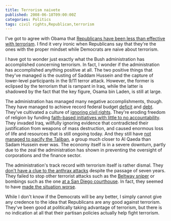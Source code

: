 ```yaml
---
title: Terrorism naivete
published: 2008-06-18T09:00:00Z
categories: Politics
tags: civil rights,Republican,terrorism
---
```


<p>
I've got to agree with Obama that <a href="http://www.huffingtonpost.com/2008/06/17/obama-gop-tactics-the-rea_n_107650.html">Republicans have been less than effective with terrorism</a>.  I find it very ironic when Republicans say that they're the ones with the proper mindset while Democrats are naive about terrorism.
</p>

<!--more-->

<p>
I have got to wonder just exactly what the Bush administration has accomplished concerning terrorism.  In fact, I wonder if the administration has accomplished anything positive at all.  The two positive things that they've managed is the ousting of Saddam Hussein and the capture of lower-level participants in the 9/11 terror attack.  However, the former is eclipsed by the terrorism that is rampant in Iraq, while the latter is shadowed by the fact that the key figure, Osama bin Laden, is still at large.
</p>

<p>
The administration has managed many negative accomplishments, though.  They have managed to achieve record federal budget <a href="http://www.usatoday.com/news/washington/2008-06-11-budget_N.htm">deficit</a> and <a href="http://www.thestreet.com/s/the-state-of-the-union--and-its-debt/markets/marketfeatures/10400586.html">debt</a>.  They've cultivated a culture of <a href="http://www.aclu.org/safefree/index.html">ignoring civil rights</a>.  They're eroding freedom of religion by funding <a href="http://www.mediatransparency.org/story.php?storyID=140">faith-based initiatives with little to no accountability</a>.  They invaded Iraq, willfully ignoring evidence that contradicted their justification from weapons of mass destruction, and caused enormous loss of life and resources that is still ongoing today.  And they still have <a href="http://www.sfgate.com/cgi-bin/article.cgi?f=/c/a/2008/06/17/MNQ211ALC5.DTL">not managed to pacify the Taliban</a>, a group much closer to Al Qaeda than Sadam Hussein ever was.  The economy itself is in a severe downturn, partly due to the zeal the administration has shown in preventing the oversight of corporations and the finance sector.
</p>

<p>
The administration's track record with terrorism itself is rather dismal.  They <a href="http://en.wikipedia.org/wiki/2001_anthrax_attacks">don't have a clue to the anthrax attacks</a> despite the passage of seven years.  They failed to stop other terrorist attacks such as the <a href="http://en.wikipedia.org/wiki/Beltway_Sniper_Attacks">Beltway sniper</a> or bombings such as the one <a href="http://www.signonsandiego.com/news/metro/20080505-1503-bn05bomb.html">at a San Diego courthouse</a>.  In fact, they seemed to have <a href="http://www.washingtonpost.com/wp-dyn/content/article/2006/09/23/AR2006092301130.html">made the situation worse</a>.
</p>

<p>
While I don't know if the Democrats will be any better, I simply cannot give any credence to the idea that Republicans are any good against terrorism.  They've been good at politically taking advantage of terrorism, but there is no indication at all that their partisan policies actually help fight terrorism.
</p>

